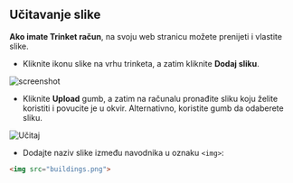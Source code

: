 ## Učitavanje slike

**Ako imate Trinket račun**, na svoju web stranicu možete prenijeti i vlastite slike.

+ Kliknite ikonu slike na vrhu trinketa, a zatim kliknite **Dodaj sliku**.

![screenshot](images/story-upload.png)

+ Kliknite **Upload** gumb, a zatim na računalu pronađite sliku koju želite koristiti i povucite je u okvir. Alternativno, koristite gumb da odaberete sliku.

![Učitaj](images/upload-image.png)

+ Dodajte naziv slike između navodnika u oznaku `<img>`:

```html
<img src="buildings.png">
```